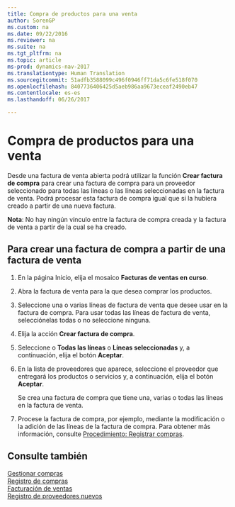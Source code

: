 ```yaml
---
title: Compra de productos para una venta
author: SorenGP
ms.custom: na
ms.date: 09/22/2016
ms.reviewer: na
ms.suite: na
ms.tgt_pltfrm: na
ms.topic: article
ms-prod: dynamics-nav-2017
ms.translationtype: Human Translation
ms.sourcegitcommit: 51adfb3588099c496f0946ff71da5c6fe518f070
ms.openlocfilehash: 8407736406425d5aeb986aa9673eceaf2490eb47
ms.contentlocale: es-es
ms.lasthandoff: 06/26/2017

---
```


# <a name="how-to-purchase-products-for-a-sale"></a>Compra de productos para una venta
Desde una factura de venta abierta podrá utilizar la función **Crear factura de compra** para crear una factura de compra para un proveedor seleccionado para todas las líneas o las líneas seleccionadas en la factura de venta. Podrá procesar esta factura de compra igual que si la hubiera creado a partir de una nueva factura.

**Nota**: No hay ningún vínculo entre la factura de compra creada y la factura de venta a partir de la cual se ha creado.

## <a name="to-create-a-purchase-invoice-from-a-sales-invoice"></a>Para crear una factura de compra a partir de una factura de venta
1. En la página Inicio, elija el mosaico **Facturas de ventas en curso**.
2. Abra la factura de venta para la que desea comprar los productos.
3. Seleccione una o varias líneas de factura de venta que desee usar en la factura de compra. Para usar todas las líneas de factura de venta, selecciónelas todas o no seleccione ninguna.
4. Elija la acción **Crear factura de compra**.
5. Seleccione o **Todas las líneas** o **Líneas seleccionadas** y, a continuación, elija el botón **Aceptar**.  
6. En la lista de proveedores que aparece, seleccione el proveedor que entregará los productos o servicios y, a continuación, elija el botón **Aceptar**.

    Se crea una factura de compra que tiene una, varias o todas las líneas en la factura de venta.
7. Procese la factura de compra, por ejemplo, mediante la modificación o la adición de las líneas de la factura de compra. Para obtener más información, consulte [Procedimiento: Registrar compras](purchasing-how-record-purchases.md).

## <a name="see-also"></a>Consulte también
[Gestionar compras](purchasing-manage-purchasing.md)  
[Registro de compras](purchasing-how-record-purchases.md)  
[Facturación de ventas](sales-how-invoice-sales.md)  
[Registro de proveedores nuevos](purchasing-how-register-new-vendors.md)

